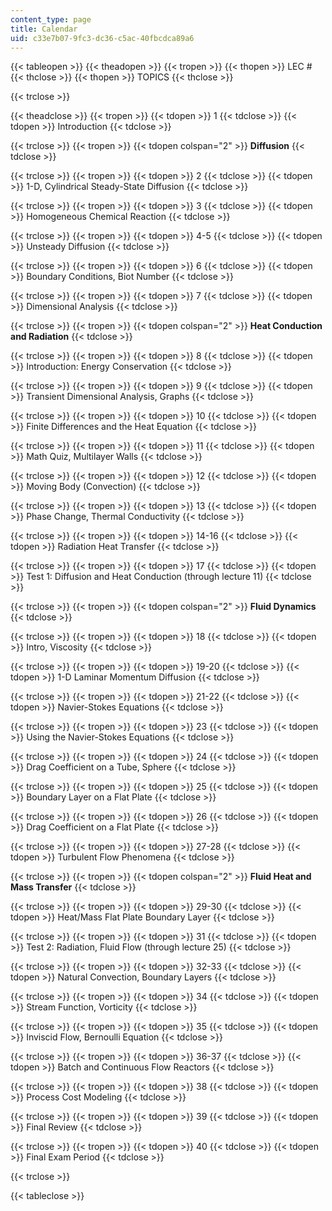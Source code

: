 ```yaml
---
content_type: page
title: Calendar
uid: c33e7b07-9fc3-dc36-c5ac-40fbcdca89a6
---
```


{{< tableopen >}}
{{< theadopen >}}
{{< tropen >}}
{{< thopen >}}
LEC #
{{< thclose >}}
{{< thopen >}}
TOPICS
{{< thclose >}}

{{< trclose >}}

{{< theadclose >}}
{{< tropen >}}
{{< tdopen >}}
1
{{< tdclose >}}
{{< tdopen >}}
Introduction
{{< tdclose >}}

{{< trclose >}}
{{< tropen >}}
{{< tdopen colspan="2" >}}
**Diffusion**
{{< tdclose >}}

{{< trclose >}}
{{< tropen >}}
{{< tdopen >}}
2
{{< tdclose >}}
{{< tdopen >}}
1-D, Cylindrical Steady-State Diffusion
{{< tdclose >}}

{{< trclose >}}
{{< tropen >}}
{{< tdopen >}}
3
{{< tdclose >}}
{{< tdopen >}}
Homogeneous Chemical Reaction
{{< tdclose >}}

{{< trclose >}}
{{< tropen >}}
{{< tdopen >}}
4-5
{{< tdclose >}}
{{< tdopen >}}
Unsteady Diffusion
{{< tdclose >}}

{{< trclose >}}
{{< tropen >}}
{{< tdopen >}}
6
{{< tdclose >}}
{{< tdopen >}}
Boundary Conditions, Biot Number
{{< tdclose >}}

{{< trclose >}}
{{< tropen >}}
{{< tdopen >}}
7
{{< tdclose >}}
{{< tdopen >}}
Dimensional Analysis
{{< tdclose >}}

{{< trclose >}}
{{< tropen >}}
{{< tdopen colspan="2" >}}
**Heat Conduction and Radiation**
{{< tdclose >}}

{{< trclose >}}
{{< tropen >}}
{{< tdopen >}}
8
{{< tdclose >}}
{{< tdopen >}}
Introduction: Energy Conservation
{{< tdclose >}}

{{< trclose >}}
{{< tropen >}}
{{< tdopen >}}
9
{{< tdclose >}}
{{< tdopen >}}
Transient Dimensional Analysis, Graphs
{{< tdclose >}}

{{< trclose >}}
{{< tropen >}}
{{< tdopen >}}
10
{{< tdclose >}}
{{< tdopen >}}
Finite Differences and the Heat Equation
{{< tdclose >}}

{{< trclose >}}
{{< tropen >}}
{{< tdopen >}}
11
{{< tdclose >}}
{{< tdopen >}}
Math Quiz, Multilayer Walls
{{< tdclose >}}

{{< trclose >}}
{{< tropen >}}
{{< tdopen >}}
12
{{< tdclose >}}
{{< tdopen >}}
Moving Body (Convection)
{{< tdclose >}}

{{< trclose >}}
{{< tropen >}}
{{< tdopen >}}
13
{{< tdclose >}}
{{< tdopen >}}
Phase Change, Thermal Conductivity
{{< tdclose >}}

{{< trclose >}}
{{< tropen >}}
{{< tdopen >}}
14-16
{{< tdclose >}}
{{< tdopen >}}
Radiation Heat Transfer
{{< tdclose >}}

{{< trclose >}}
{{< tropen >}}
{{< tdopen >}}
17
{{< tdclose >}}
{{< tdopen >}}
Test 1: Diffusion and Heat Conduction (through lecture 11)
{{< tdclose >}}

{{< trclose >}}
{{< tropen >}}
{{< tdopen colspan="2" >}}
**Fluid Dynamics**
{{< tdclose >}}

{{< trclose >}}
{{< tropen >}}
{{< tdopen >}}
18
{{< tdclose >}}
{{< tdopen >}}
Intro, Viscosity
{{< tdclose >}}

{{< trclose >}}
{{< tropen >}}
{{< tdopen >}}
19-20
{{< tdclose >}}
{{< tdopen >}}
1-D Laminar Momentum Diffusion
{{< tdclose >}}

{{< trclose >}}
{{< tropen >}}
{{< tdopen >}}
21-22
{{< tdclose >}}
{{< tdopen >}}
Navier-Stokes Equations
{{< tdclose >}}

{{< trclose >}}
{{< tropen >}}
{{< tdopen >}}
23
{{< tdclose >}}
{{< tdopen >}}
Using the Navier-Stokes Equations
{{< tdclose >}}

{{< trclose >}}
{{< tropen >}}
{{< tdopen >}}
24
{{< tdclose >}}
{{< tdopen >}}
Drag Coefficient on a Tube, Sphere
{{< tdclose >}}

{{< trclose >}}
{{< tropen >}}
{{< tdopen >}}
25
{{< tdclose >}}
{{< tdopen >}}
Boundary Layer on a Flat Plate
{{< tdclose >}}

{{< trclose >}}
{{< tropen >}}
{{< tdopen >}}
26
{{< tdclose >}}
{{< tdopen >}}
Drag Coefficient on a Flat Plate
{{< tdclose >}}

{{< trclose >}}
{{< tropen >}}
{{< tdopen >}}
27-28
{{< tdclose >}}
{{< tdopen >}}
Turbulent Flow Phenomena
{{< tdclose >}}

{{< trclose >}}
{{< tropen >}}
{{< tdopen colspan="2" >}}
**Fluid Heat and Mass Transfer**
{{< tdclose >}}

{{< trclose >}}
{{< tropen >}}
{{< tdopen >}}
29-30
{{< tdclose >}}
{{< tdopen >}}
Heat/Mass Flat Plate Boundary Layer
{{< tdclose >}}

{{< trclose >}}
{{< tropen >}}
{{< tdopen >}}
31
{{< tdclose >}}
{{< tdopen >}}
Test 2: Radiation, Fluid Flow (through lecture 25)
{{< tdclose >}}

{{< trclose >}}
{{< tropen >}}
{{< tdopen >}}
32-33
{{< tdclose >}}
{{< tdopen >}}
Natural Convection, Boundary Layers
{{< tdclose >}}

{{< trclose >}}
{{< tropen >}}
{{< tdopen >}}
34
{{< tdclose >}}
{{< tdopen >}}
Stream Function, Vorticity
{{< tdclose >}}

{{< trclose >}}
{{< tropen >}}
{{< tdopen >}}
35
{{< tdclose >}}
{{< tdopen >}}
Inviscid Flow, Bernoulli Equation
{{< tdclose >}}

{{< trclose >}}
{{< tropen >}}
{{< tdopen >}}
36-37
{{< tdclose >}}
{{< tdopen >}}
Batch and Continuous Flow Reactors
{{< tdclose >}}

{{< trclose >}}
{{< tropen >}}
{{< tdopen >}}
38
{{< tdclose >}}
{{< tdopen >}}
Process Cost Modeling
{{< tdclose >}}

{{< trclose >}}
{{< tropen >}}
{{< tdopen >}}
39
{{< tdclose >}}
{{< tdopen >}}
Final Review
{{< tdclose >}}

{{< trclose >}}
{{< tropen >}}
{{< tdopen >}}
40
{{< tdclose >}}
{{< tdopen >}}
Final Exam Period
{{< tdclose >}}

{{< trclose >}}

{{< tableclose >}}